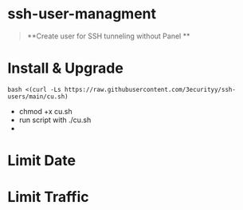 # ssh-user-managment
> **Create user for SSH tunneling without Panel **
# Install & Upgrade
```
bash <(curl -Ls https://raw.githubusercontent.com/3ecurityy/ssh-users/main/cu.sh)
```
- chmod +x cu.sh
- run script with ./cu.sh
- 
# Limit Date 
# Limit Traffic 


